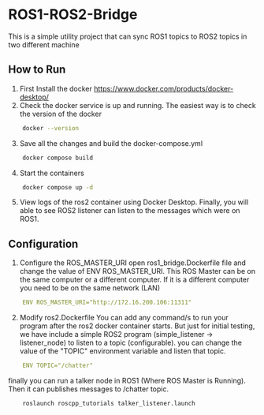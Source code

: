 # ROS1-ROS2-Bridge
This is a simple utility project that can sync ROS1 topics to ROS2 topics in two different machine

## How to Run

1. First Install the docker https://www.docker.com/products/docker-desktop/
2. Check the docker service is up and running. The easiest way is to check the version of the docker 

```bash
    docker --version
```

3. Save all the changes and build the docker-compose.yml 

```bash
    docker compose build
```

4. Start the containers

```bash
    docker compose up -d
```

5. View logs of the ros2 container using Docker Desktop. Finally, you will able to see ROS2 listener can listen to the messages which were on ROS1.


## Configuration

1. Configure the ROS_MASTER_URI
open ros1_bridge.Dockerfile file and change the value of ENV ROS_MASTER_URI.
This ROS Master can be on the same computer or a different computer. If it is a different computer you need to be on the same network (LAN)

```yml
    ENV ROS_MASTER_URI="http://172.16.200.106:11311"
```

2. Modify ros2.Dockerfile
You can add any command/s to run your program after the ros2 docker container starts. 
But just for initial testing, we have include a simple ROS2 program (simple_listener -> listener_node) to listen to a topic (configurable). 
you can change the value of the "TOPIC" environment variable and listen that topic.

```yml
    ENV TOPIC="/chatter"
```
finally you can run a talker node in ROS1 (Where ROS Master is Running). Then it can publishes messages to /chatter topic.

```bash
    roslaunch roscpp_tutorials talker_listener.launch
```

